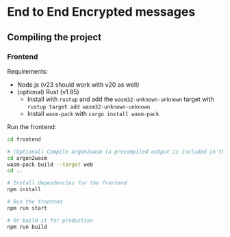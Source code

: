 # End to End Encrypted messages

## Compiling the project

### Frontend

Requirements:

- Node.js (v23 should work with v20 as well)
- (optional) Rust (v1.85)
    - Install with `rustup` and add the `wasm32-unknown-unknown` target with `rustup target add wasm32-unknown-unknown`
    - Install `wasm-pack` with `cargo install wasm-pack`


Run the frontend:

```bash
cd frontend

# (Optional) Compile argon2wasm (a precompiled output is included in the repo to avoid the need for touching Rust)
cd argon2wasm
wasm-pack build --target web
cd ..

# Install dependencies for the frontend
npm install

# Run the frontend
npm run start

# Or build it for production
npm run build
```
